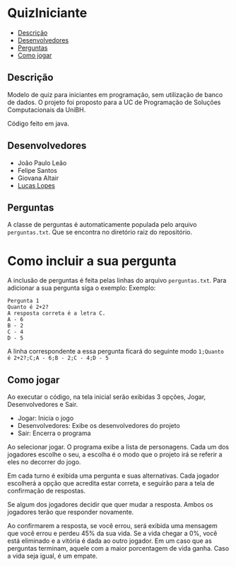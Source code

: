 # QuizIniciante

- [Descrição](#descricao)
- [Desenvolvedores](#desenvolvedores)
- [Perguntas](#perguntas)
- [Como jogar](#como-jogar)


## Descrição

Modelo de quiz para iniciantes em programação, sem utilização de banco de dados.
O projeto foi proposto para a UC de Programação de Soluções Computacionais da UniBH.

Código feito em java.

## Desenvolvedores

- João Paulo Leão
- Felipe Santos
- Giovana Altair
- [Lucas Lopes](https://github.com/Lucaslopes47)

## Perguntas

A classe de perguntas é automaticamente populada pelo arquivo ```perguntas.txt```. Que se encontra no diretório raiz do repositório.

# Como incluir a sua pergunta

A inclusão de perguntas é feita pelas linhas do arquivo ```perguntas.txt```. Para adicionar a sua pergunta siga o exemplo:
Exemplo:

```
Pergunta 1
Quanto é 2+2?
A resposta correta é a letra C.
A - 6
B - 2
C - 4
D - 5
```

A linha correspondente a essa pergunta ficará do seguinte modo
```1;Quanto é 2+2?;C;A - 6;B - 2;C - 4;D - 5```

## Como jogar

Ao executar o código, na tela inicial serão exibidas 3 opções, Jogar, Desenvolvedores e Sair.

- Jogar: Inicia o jogo
- Desenvolvedores: Exibe os desenvolvedores do projeto
- Sair: Encerra o programa

Ao selecionar jogar. O programa exibe a lista de personagens. Cada um dos jogadores escolhe o seu, a escolha é o modo que o projeto irá se referir a eles no decorrer do jogo.

Em cada turno é exibida uma pergunta e suas alternativas. Cada jogador escolherá a opção que acredita estar correta, e seguirão para a tela de confirmação de respostas.

Se algum dos jogadores decidir que quer mudar a resposta. Ambos os jogadores terão que responder novamente.

Ao confirmarem a resposta, se você errou, será exibida uma mensagem que você errou e perdeu 45% da sua vida.
Se a vida chegar a 0%, você está eliminado e a vitória é dada ao outro jogador.
Em um caso que as perguntas terminam, aquele com a maior porcentagem de vida ganha. Caso a vida seja igual, é um empate.

